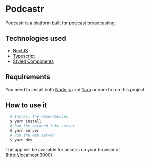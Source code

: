 # Podcastr

Podcastr is a platform built for podcast broadcasting.

## Technologies used
  - [NextJS](https://nextjs.org)
  - [Typescript](https://www.typescriptlang.org)
  - [Styled Components](https://www.styled-components.com)

## Requirements

You need to install both [Node.js](https://nodejs.org) and [Yarn](https://yarnpkg.com) or npm to run this project.

## How to use it

```bash
  # Install the dependencies
  $ yarn install
  # Run the backend fake server
  $ yarn server
  # Run the web server
  $ yarn dev
```

The app will be available for access on your browser at (http://localhost:3000)
